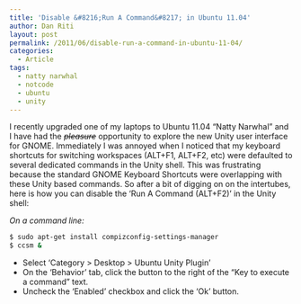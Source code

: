 ```yaml
---
title: 'Disable &#8216;Run A Command&#8217; in Ubuntu 11.04'
author: Dan Riti
layout: post
permalink: /2011/06/disable-run-a-command-in-ubuntu-11-04/
categories:
  - Article
tags:
  - natty narwhal
  - notcode
  - ubuntu
  - unity
---
```

<p>I recently upgraded one of my laptops to Ubuntu 11.04 &#8220;Natty Narwhal&#8221; and I have had the <del><em>pleasure</em></del> opportunity to explore the new Unity user interface for GNOME. Immediately I was annoyed when I noticed that my keyboard shortcuts for switching workspaces (ALT+F1, ALT+F2, etc) were defaulted to several dedicated commands in the Unity shell. This was frustrating because the standard GNOME Keyboard Shortcuts were overlapping with these Unity based commands. So after a bit of digging on on the intertubes, here is how you can disable the &#8216;Run A Command (ALT+F2)&#8217; in the Unity shell:</p>
<p><em>On a command line:</em></p>

```bash
$ sudo apt-get install compizconfig-settings-manager
$ ccsm &
```

<ul>
<li>Select &#8216;Category &gt; Desktop &gt; Ubuntu Unity Plugin&#8217;</li>
<li>On the &#8216;Behavior&#8217; tab, click the button to the right of the &#8220;Key to execute a command&#8221; text.</li>
<li>Uncheck the &#8216;Enabled&#8217; checkbox and click the &#8216;Ok&#8217; button.</li>
</ul>
<p><a title="Hosted by imgur.com" href="http://i.imgur.com/eghXV.png"><img title="Hosted by imgur.com" src="http://i.imgur.com/eghXV.png" alt="" /></a></p>
